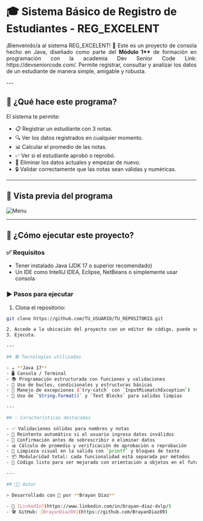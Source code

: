 # 🎓 Sistema Básico de Registro de Estudiantes - REG_EXCELENT

<p align="justify">
¡Bienvenido/a al sistema REG_EXCELENT! 🎉  
Este es un proyecto de consola hecho en Java, diseñado como parte del <b>Módulo 1**</b> de formación en programación con la academia Dev Senior Code Link: https://devseniorcode.com/. Permite registrar, consultar y analizar los datos de un estudiante de manera simple, amigable y robusta.
</p>
---

## 🧠 ¿Qué hace este programa?

El sistema te permite:

- 📋 Registrar un estudiante con 3 notas.
- 🔍 Ver los datos registrados en cualquier momento.
- 📊 Calcular el promedio de las notas.
- ✅ Ver si el estudiante aprobó o reprobó.
- 🧹 Eliminar los datos actuales y empezar de nuevo.
- 🔒 Validar correctamente que las notas sean válidas y numéricas.

---

## 🎥 Vista previa del programa

![Menu](https://github.com/user-attachments/assets/5921a395-d89f-45df-9e0c-7413f6af2b4f)


---

## 🚀 ¿Cómo ejecutar este proyecto?

### ✅ Requisitos
- Tener instalado Java (JDK 17 o superior recomendado)
- Un IDE como IntelliJ IDEA, Eclipse, NetBeans o simplemente usar consola

### ▶️ Pasos para ejecutar
1. Clona el repositorio:
```bash
git clone https://github.com/TU_USUARIO/TU_REPOSITORIO.git

2. Accede a la ubicación del proyecto con un editor de código, puede ser Visual Studio Code.
3. Ejecuta.

---

## 🛠️ Tecnologías utilizadas

- ☕ **Java 17**
- 🖥️ Consola / Terminal
- 📚 Programación estructurada con funciones y validaciones
- 🔁 Uso de bucles, condicionales y estructuras básicas
- 🧪 Manejo de excepciones (`try-catch` con `InputMismatchException`)
- 📝 Uso de `String.format()` y `Text Blocks` para salidas limpias

---

## 💡 Características destacadas

- ✅ Validaciones sólidas para nombres y notas
- 🔁 Reintento automático si el usuario ingresa datos inválidos
- 🔐 Confirmación antes de sobrescribir o eliminar datos
- 📊 Cálculo de promedio y verificación de aprobación o reprobación
- 🧼 Limpieza visual en la salida con `printf` y bloques de texto
- 📦 Modularidad total: cada funcionalidad está separada por métodos
- 🧠 Código listo para ser mejorado con orientación a objetos en el futuro

---

## 👨‍💻 Autor

> Desarrollado con 💙 por **Brayan Díaz**

- 💼 [LinkedIn](https://www.linkedin.com/in/brayan-diaz-dvlp/)
- 🛠️ GitHub: [BrayanDiaz89](https://github.com/BrayanDiaz89)


